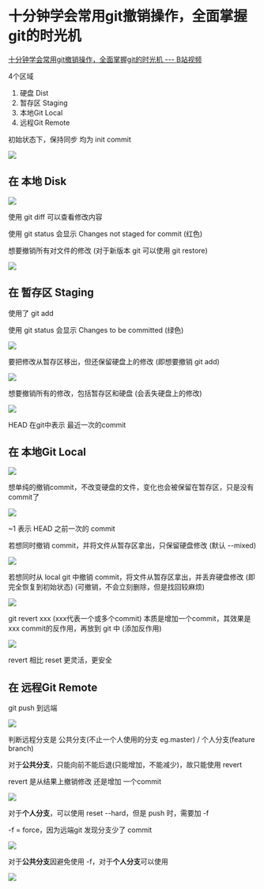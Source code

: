 # 十分钟学会常用git撤销操作，全面掌握git的时光机

[十分钟学会常用git撤销操作，全面掌握git的时光机 --- B站视频](https://www.bilibili.com/video/BV1ne4y1S7S9/)

4个区域
1. 硬盘     Dist
2. 暂存区   Staging
3. 本地Git  Local
4. 远程Git  Remote

初始状态下，保持同步 均为 init commit

![](Pics/recover001.png)

## 在 本地 Disk

![](Pics/recover002.png)

使用 git diff 可以查看修改内容

使用 git status 会显示 Changes not staged for commit (红色)

想要撤销所有对文件的修改 (对于新版本 git 可以使用 git restore)

![](Pics/recover003.png)

## 在 暂存区 Staging

使用了 git add

使用 git status 会显示 Changes to be committed (绿色)

![](Pics/recover004.png)

要把修改从暂存区移出，但还保留硬盘上的修改 (即想要撤销 git add)

![](Pics/recover005.png)

想要撤销所有的修改，包括暂存区和硬盘 (会丢失硬盘上的修改)

![](Pics/recover006.png)

HEAD 在git中表示 最近一次的commit

## 在 本地Git Local

![](Pics/recover007.png)

想单纯的撤销commit，不改变硬盘的文件，变化也会被保留在暂存区，只是没有commit了

![](Pics/recover008.png)

~1 表示 HEAD 之前一次的 commit

若想同时撤销 commit，并将文件从暂存区拿出，只保留硬盘修改 (默认 --mixed)

![](Pics/recover009.png)

若想同时从 local git 中撤销 commit，将文件从暂存区拿出，并丢弃硬盘修改 (即完全恢复到初始状态) (可撤销，不会立刻删除，但是找回较麻烦)

![](Pics/recover010.png)

git revert xxx (xxx代表一个或多个commit) 本质是增加一个commit，其效果是xxx commit的反作用，再放到 git 中 (添加反作用)

![](Pics/recover011.png)

revert 相比 reset 更灵活，更安全

## 在 远程Git Remote

git push 到远端

![](Pics/recover012.png)

判断远程分支是 公共分支(不止一个人使用的分支 eg.master) / 个人分支(feature branch)

对于**公共分支**，只能向前不能后退(只能增加，不能减少)，故只能使用 revert

revert 是从结果上撤销修改 还是增加 一个commit

![](Pics/recover013.png)

对于**个人分支**，可以使用 reset --hard，但是 push 时，需要加 -f

-f = force，因为远端git 发现分支少了 commit

![](Pics/recover014.png)

对于**公共分支**因避免使用 -f，对于**个人分支**可以使用

![](Pics/recover015.png)